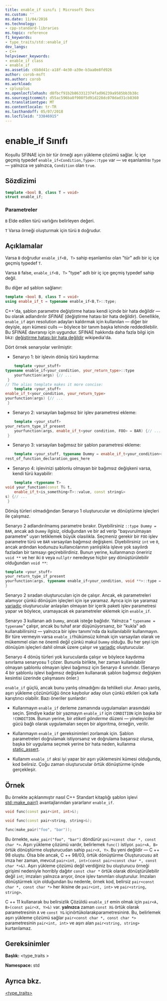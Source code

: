 ```yaml
---
title: enable_if sınıfı | Microsoft Docs
ms.custom: ''
ms.date: 11/04/2016
ms.technology:
- cpp-standard-libraries
ms.topic: reference
f1_keywords:
- type_traits/std::enable_if
dev_langs:
- C++
helpviewer_keywords:
- enable_if class
- enable_if
ms.assetid: c6b8d41c-a18f-4e30-a39e-b3aa0e8fd926
author: corob-msft
ms.author: corob
ms.workload:
- cplusplus
ms.openlocfilehash: d8fbcf91b2b863312374fad96239a9585bb3b38c
ms.sourcegitcommit: d55ac596ba8f908f5d91d228dc070dad31cb8360
ms.translationtype: MT
ms.contentlocale: tr-TR
ms.lasthandoff: 05/07/2018
ms.locfileid: "33846915"
---
```

# <a name="enableif-class"></a>enable_if Sınıfı

Koşullu SFINAE için bir tür örneği aşırı yükleme çözümü sağlar. İç içe geçmiş typedef `enable_if<Condition,Type>::type` var — ve eşanlamlısı `Type`— yalnızca ve yalnızca, `Condition` olan `true`.

## <a name="syntax"></a>Sözdizimi

```cpp
template <bool B, class T = void>
struct enable_if;
```

### <a name="parameters"></a>Parametreler

`B` Elde edilen türü varlığını belirleyen değeri.

`T` Varsa örneği oluşturmak için türü `B` doğrudur.

## <a name="remarks"></a>Açıklamalar

Varsa `B` doğrudur `enable_if<B, T>` sahip eşanlamlısı olan "tür" adlı bir iç içe geçmiş typedef `T`.

Varsa `B` false, `enable_if<B, T>` "type" adlı bir iç içe geçmiş typedef sahip değil.

Bu diğer ad şablon sağlanır:

```cpp
template <bool B, class T = void>
using enable_if_t = typename enable_if<B,T>::type;
```

C++'da, şablon parametre değiştirme hatası kendi içinde bir hata değildir — bu olarak adlandırılır *SFINAE* (değiştirme hatası bir hata değildir). Genellikle, `enable_if` aşırı resolution adayları kaldırmak için kullanılan — diğer bir deyişle, aşırı kümesi culls — böylece bir tanım başka lehinde reddedilebilir. Bu SFINAE davranışı için uygundur. SFINAE hakkında daha fazla bilgi için bkz: [değiştirme hatası bir hata değildir](http://go.microsoft.com/fwlink/p/?linkid=394798) wikipedia'da.

Dört örnek senaryolar verilmiştir:

- Senaryo 1: bir işlevin dönüş türü kaydırma:

```cpp
    template <your_stuff>
typename enable_if<your_condition, your_return_type>::type
    yourfunction(args) {// ...
 }
// The alias template makes it more concise:
    template <your_stuff>
enable_if_t<your_condition, your_return_type>
yourfunction(args) {// ...
 }
```

- Senaryo 2: varsayılan bağımsız bir işlev parametresi ekleme:

```cpp
    template <your_stuff>
your_return_type_if_present
    yourfunction(args, enable_if_t<your condition, FOO> = BAR) {// ...
 }
```

- Senaryo 3: varsayılan bağımsız bir şablon parametresi ekleme:

```cpp
    template <your_stuff, typename Dummy = enable_if_t<your_condition>>
rest_of_function_declaration_goes_here
```

- Senaryo 4: işlevinizi şablonlu olmayan bir bağımsız değişkeni varsa, kendi türü kayabilir:

```cpp
    template <typename T>
void your_function(const T& t,
    enable_if_t<is_something<T>::value, const string&>
s) {// ...
 }
```

Dönüş türleri olmadığından Senaryo 1 oluşturucular ve dönüştürme işleçleri ile çalışmaz.

Senaryo 2 adlandırılmamış parametre bırakır. Diyebilirsiniz `::type Dummy = BAR`, ancak adı `Dummy` ilgisiz, olduğundan ve bir ad verip "başvurulmayan parametre" uyarı tetiklemek büyük olasılıkla. Seçmeniz gerekir bir `FOO` işlev parametre türü ve `BAR` varsayılan bağımsız değişkeni.  Diyebilirsiniz `int` ve `0`, ancak ardından kodunuzu kullanıcılarının yanlışlıkla işleve yok sayılırdı fazladan bir tamsayı geçirebilirdiniz. Bunun yerine, kullanmanızı öneririz `void **` ve her iki `0` veya `nullptr` neredeyse hiçbir şey dönüştürülebilir olduğundan `void **`:

```cpp
template <your_stuff>
your_return_type_if_present
yourfunction(args, typename enable_if<your_condition, void **>::type = nullptr) {// ...
}
```

Senaryo 2 sıradan oluşturucuları için de çalışır.  Ancak, ek parametreleri alamıyor çünkü dönüşüm işleçleri için işe yaramaz.  Ayrıca için işe yaramaz [variadic](../cpp/ellipses-and-variadic-templates.md) oluşturucular anlaşılan olmayan bir içerik paketi işlev parametresi yapar ve böylece, uramayacak ek parametreler eklemek için `enable_if`.

Senaryo 3 kullanan adı `Dummy`, ancak isteğe bağlıdır. Yalnızca " `typename = typename`" çalışır, ancak bu tuhaf arar düşünüyorsanız, bir "kukla" adı kullanabilirsiniz — yalnızca bir işlev tanımı'nda da kullanılabilir kullanmayın. Bir türe vermeyin varsa `enable_if`hükümsüz kılmak için varsayılan olarak ve mükemmel olan ne önemli değil çünkü makul `Dummy` olduğu. Bu her şeyi için dönüşüm işleçleri dahil olmak üzere çalışır ve [variadic](../cpp/ellipses-and-variadic-templates.md) oluşturucular.

Senaryo 4 dönüş türleri yok kurucularda çalışır ve böylece kaydırma sınırlama senaryosu 1 çözer.  Bununla birlikte, her zaman kullanılabilir olmayan şablonlu olmayan işlevi bağımsız için Senaryo 4 sınırlıdır.  (Senaryo 4 bir şablonlu işlevi bağımsız değişken kullanarak şablon bağımsız değişken kesintisi üzerinde çalışmasını önler.)

`enable_if` güçlü, ancak bunu yanlış olmadığını da tehlikeli olur.  Amacı yanlış, aşırı yükleme çözünürlüğü önce kaybolur aday olun çünkü etkileri çok kafa karıştırıcı olabilir.  Bazı öneriler şunlardır:

- Kullanmayın `enable_if` derleme zamanında uygulamaları arasındaki seçin. Şimdiye kadar bir yazmayın `enable_if` için `CONDITION` için başka bir `!CONDITION`.  Bunun yerine, bir *etiketi gönderme* düzeni — yineleyiciler gücü bağlı olarak uygulamaları seçen bir algoritma, örneğin, verilir.

- Kullanmayın `enable_if` gereksinimleri zorlamak için.  Şablon parametreleri doğrulamak istiyorsanız ve doğrulama başarısız olursa, başka bir uygulama seçmek yerine bir hata neden, kullanma [static_assert](../cpp/static-assert.md).

- Kullanım `enable_if` aksi iyi yapar bir aşırı yüklemesini kümesi olduğunda, kod belirsiz.  Çoğu zaman oluşturucular örtük dönüştürme içinde gerçekleşir.

## <a name="example"></a>Örnek

Bu örnekte açıklanmıştır nasıl C++ Standart kitaplığı şablon işlevi [std::make_pair()](../standard-library/utility-functions.md#make_pair) avantajlarından yararlanır `enable_if`.

```cpp
void func(const pair<int, int>&);

void func(const pair<string, string>&);

func(make_pair("foo", "bar"));
```

Bu örnekte, `make_pair("foo", "bar")` döndürür `pair<const char *, const char *>`. Aşırı yükleme çözümü vardır, belirlemek `func()` istiyor. `pair<A, B>` örtük dönüştürme oluşturucudan sahip `pair<X, Y>`.  Bu yeni değildir — C ++ 98 oluştu. Olsa bile ancak, C ++ 98/03, örtük dönüştürme Oluşturucusu ait imza her zaman, mevcut `pair<int, int>(const pair<const char *, const char *>&)`.  Aşırı yükleme çözümü değil verdiğiniz bu oluşturucu örneği girişimi nedeniyle horribly dağıtır `const char *` örtük olarak dönüştürülebilir değil `int`; imzaları yalnızca arıyor, önce işlev tanımları oluşturulur.  İmzaları dönüştürmek için olduğundan bu nedenle, örnek kod, belirsiz `pair<const char *, const char *>` her ikisine de `pair<int, int>` ve `pair<string, string>`.

C ++ 11 kullanarak bu belirsizlik Çözüldü `enable_if` emin olmak için `pair<A, B>(const pair<X, Y>&)` var. **yalnızca** zaman `const X&` örtük olarak parametresinin `A` ve `const Y&` içinörtükolarakparametresinin`B`.  Bu, belirlemek aşırı yükleme çözümü sağlar `pair<const char *, const char *>` parametresinin `pair<int, int>` ve aşırı alan `pair<string, string>` kurtarılamaz.

## <a name="requirements"></a>Gereksinimler

**Başlık:** \<type_traits >

**Namespace:** std

## <a name="see-also"></a>Ayrıca bkz.

[<type_traits>](../standard-library/type-traits.md)<br/>
